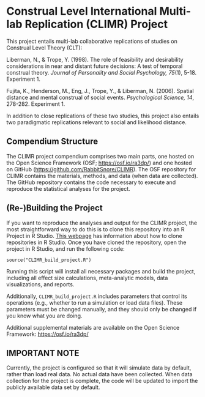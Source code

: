 # Construal Level International Multi-lab Replication (CLIMR) Project

This project entails multi-lab collaborative replications of studies on Construal Level Theory (CLT):

Liberman, N., & Trope, Y. (1998). The role of feasibility and desirability considerations in near and distant future decisions: A test of temporal construal theory. _Journal of Personality and Social Psychology, 75_(1), 5-18. Experiment 1. 

Fujita, K., Henderson, M., Eng, J., Trope, Y., & Liberman, N. (2006). Spatial distance and mental construal of social events. _Psychological Science, 14_, 278-282. Experiment 1.

In addition to close replications of these two studies, this project also entails two paradigmatic replications relevant to social and likelihood distance.

## Compendium Structure

The CLIMR project compendium comprises two main parts, one hosted on the Open Science Framework (OSF; https://osf.io/ra3dp/) and one hosted on GitHub (https://github.com/RabbitSnore/CLIMR). The OSF repository for CLIMR contains the materials, methods, and data (when data are collected). The GitHub repository contains the code necessary to execute and reproduce the statistical analyses for the project.

## (Re-)Building the Project

If you want to reproduce the analyses and output for the CLIMR project, the most straightforward way to do this is to clone this repository into an R Project in R Studio. [This webpage](https://resources.github.com/whitepapers/github-and-rstudio/) has information about how to clone repositories in R Studio. Once you have cloned the repository, open the project in R Studio, and run the following code:

```
source("CLIMR_build_project.R")
```

Running this script will install all necessary packages and build the project, including all effect size calculations, meta-analytic models, data visualizations, and reports.

Additionally, `CLIMR_build_project.R` includes parameters that control its operations (e.g., whether to run a simulation or load data files). These parameters must be changed manually, and they should only be changed if you know what you are doing.

Additional supplemental materials are available on the Open Science Framework: https://osf.io/ra3dp/

## IMPORTANT NOTE

Currently, the project is configured so that it will simulate data by default, rather than load real data. No actual data have been collected. When data collection for the project is complete, the code will be updated to import the publicly available data set by default.